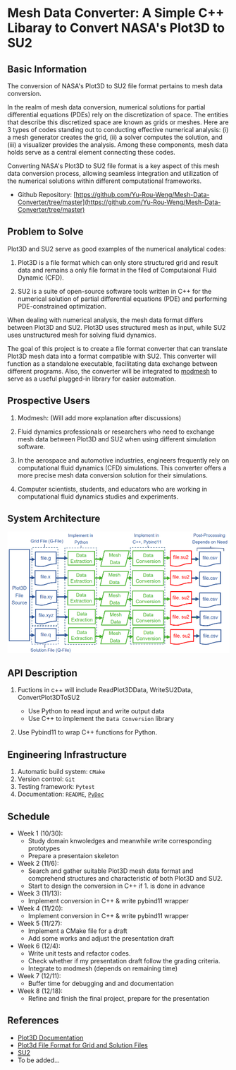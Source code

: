 # Mesh Data Converter: A Simple C++ Libaray to Convert NASA's Plot3D to SU2


## Basic Information

The conversion of NASA's Plot3D to SU2 file format pertains to mesh data conversion.

In the realm of mesh data conversion, numerical solutions for partial differential
equations (PDEs) rely on the discretization of space. The entities that describe this
discretized space are known as grids or meshes.  Here are 3 types of codes standing out 
to conducting effective numerical analysis: (i) a mesh generator creates the grid, (ii) 
a solver computes the solution, and (iii) a visualizer provides the analysis. Among these 
components, mesh data holds serve as a central element connecting these codes.

Converting NASA's Plot3D to SU2 file format is a key aspect of this mesh data conversion 
process, allowing seamless integration and utilization of the numerical solutions within 
different computational frameworks.

* Github Repository: [https://github.com/Yu-Rou-Weng/Mesh-Data-Converter/tree/master](https://github.com/Yu-Rou-Weng/Mesh-Data-Converter/tree/master)

## Problem to Solve

Plot3D and SU2 serve as good examples of the numerical analytical codes:

1. Plot3D is a file format which can only store structured grid and result data and 
  remains a only file format in the filed of Computaional Fluid Dynamic (CFD).

2. SU2 is a suite of open-source software tools written in C++ for the numerical solution 
  of partial differential equations (PDE) and performing PDE-constrained optimization.

When dealing with numerical analysis, the mesh data format differs between Plot3D and SU2. 
Plot3D uses structured mesh as input, while SU2 uses unstructured mesh for solving fluid dynamics.

The goal of this project is to create a file format converter that can translate Plot3D mesh data 
into a format compatible with SU2. This converter will function as a standalone executable, facilitating data exchange between different programs. Also, the converter will be integrated to [modmesh](https://github.com/solvcon/modmesh) to serve as a useful plugged-in library for easier automation.

## Prospective Users

1. Modmesh: (Will add more explanation after discussions)

2. Fluid dynamics professionals or researchers who need to exchange mesh data between Plot3D and SU2 when using different simulation software.

3. In the aerospace and automotive industries, engineers frequently rely on computational fluid dynamics (CFD) simulations. This converter offers a more precise mesh data conversion solution 
for their simulations.

4. Computer scientists, students, and educators who are working in computational fluid dynamics studies and experiments.

## System Architecture

![image](https://github.com/Yu-Rou-Weng/nsdhw_23au/blob/Yu-Rou-Weng-Proposal-Submission/project/Yu-Rou-Weng/image/ConceptFlowChart.png)

## API Description

1. Fuctions in c++ will include ReadPlot3DData, WriteSU2Data, ConvertPlot3DToSU2
   - Use Python to read input and write output data
   - Use C++ to implement the `Data Conversion` library

2. Use Pybind11 to wrap C++ functions for Python.

## Engineering Infrastructure

1. Automatic build system: `CMake`
2. Version control: `Git`
3. Testing framework: `Pytest`
4. Documentation: `README`, [`PyDoc`](https://marketplace.visualstudio.com/items?itemName=njpwerner.autodocstring)

## Schedule

* Week 1 (10/30):  
     - Study domain knwoledges and meanwhile write corresponding prototypes
     - Prepare a presentaion skeleton  
* Week 2 (11/6):  
     - Search and gather suitable Plot3D mesh data format and comprehend structures and characteristic of both Plot3D and SU2.  
     - Start to design the conversion in C++ if 1. is done in advance
* Week 3 (11/13):  
     - Implement conversion in C++ & write pybind11 wrapper
* Week 4 (11/20):  
     - Implement conversion in C++ & write pybind11 wrapper
* Week 5 (11/27):  
     - Implement a CMake file for a draft  
     - Add some works and adjust the presentation draft
* Week 6 (12/4):  
     - Write unit tests and refactor codes.  
     - Check whether if my presentation draft follow the grading criteria.  
     - Integrate to modmesh (depends on remaining time)
* Week 7 (12/11):  
     - Buffer time for debugging and and documentation
* Week 8 (12/18):  
     - Refine and finish the final project, prepare for the presentation

## References

- [Plot3D Documentation](https://nasa.github.io/Plot3D_utilities/_build/html/)
- [Plot3d File Format for Grid and Solution Files](https://www.grc.nasa.gov/www/wind/valid/plot3d.html)
- [SU2](https://su2code.github.io/)
- To be added…
